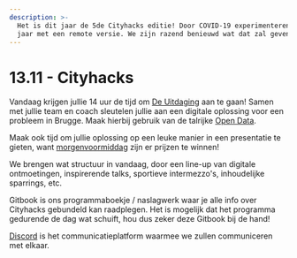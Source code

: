 ```yaml
---
description: >-
  Het is dit jaar de 5de Cityhacks editie! Door COVID-19 experimenteren we dit
  jaar met een remote versie. We zijn razend benieuwd wat dat zal geven!
---
```


# 13.11 - Cityhacks

Vandaag krijgen jullie 14 uur de tijd om [De Uitdaging](../../projects.md) aan te gaan! Samen met jullie team en coach sleutelen jullie aan een digitale oplossing voor een probleem in Brugge. Maak hierbij gebruik van de talrijke [Open Data](../../tools/the-open-data.md). 

Maak ook tijd om jullie oplossing op een leuke manier in een presentatie te gieten, want [morgenvoormiddag](../24.10-pitches/) zijn er prijzen te winnen!

We brengen wat structuur in vandaag, door een line-up van digitale ontmoetingen, inspirerende talks, sportieve intermezzo's, inhoudelijke sparrings, etc.

Gitbook is ons programmaboekje / naslagwerk waar je alle info over Cityhacks gebundeld kan raadplegen. Het is mogelijk dat het programma gedurende de dag wat schuift, hou dus zeker deze Gitbook bij de hand! 

[Discord](../../tools/discord/) is het communicatieplatform waarmee we zullen communiceren met elkaar. 





### 



